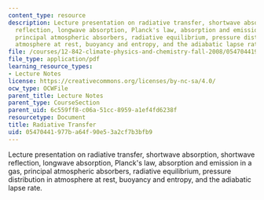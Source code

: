 ```yaml
---
content_type: resource
description: Lecture presentation on radiative transfer, shortwave absorption, shortwave
  reflection, longwave absorption, Planck's law, absorption and emission in a gas,
  principal atmospheric absorbers, radiative equilibrium, pressure distribution in
  atmosphere at rest, buoyancy and entropy, and the adiabatic lapse rate.
file: /courses/12-842-climate-physics-and-chemistry-fall-2008/05470441977ba64f90e53a2cf7b3bfb9_part6_2.pdf
file_type: application/pdf
learning_resource_types:
- Lecture Notes
license: https://creativecommons.org/licenses/by-nc-sa/4.0/
ocw_type: OCWFile
parent_title: Lecture Notes
parent_type: CourseSection
parent_uid: 6c559ff8-c06a-51cc-8959-a1ef4fd6238f
resourcetype: Document
title: Radiative Transfer
uid: 05470441-977b-a64f-90e5-3a2cf7b3bfb9
---
```

Lecture presentation on radiative transfer, shortwave absorption, shortwave reflection, longwave absorption, Planck's law, absorption and emission in a gas, principal atmospheric absorbers, radiative equilibrium, pressure distribution in atmosphere at rest, buoyancy and entropy, and the adiabatic lapse rate.